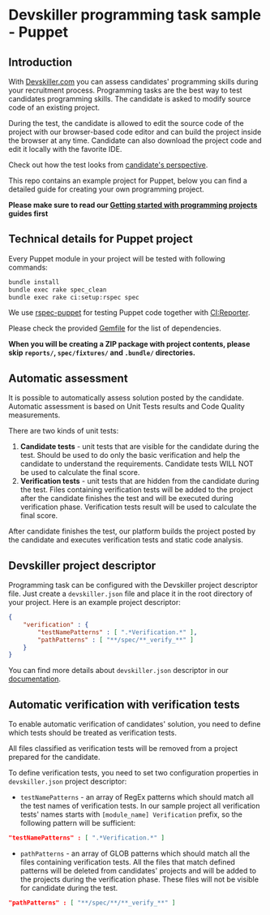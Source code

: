 # Devskiller programming task sample - Puppet

## Introduction

With [Devskiller.com](https://devskiller.com) you can assess candidates'
programming skills during your recruitment process. Programming tasks are the
best way to test candidates programming skills. The candidate is asked to
modify source code of an existing project.

During the test, the candidate is allowed to edit the source code of the
project with our browser-based code editor and can build the project inside
the browser at any time. Candidate can also download the project code and edit
it locally with the favorite IDE.

Check out how the test looks from [candidate's perspective](https://help.devskiller.com/candidate-documentation/how-the-devskiller-test-looks-like-from-the-candidate-perspective).

This repo contains an example project for Puppet, below you can find a
detailed guide for creating your own programming project.

**Please make sure to read our [Getting started with programming
projects](https://docs.devskiller.com/programming_tasks/index.html) guides
first**

## Technical details for Puppet project

Every Puppet module in your project will be tested with following commands:

```sh
bundle install
bundle exec rake spec_clean
bundle exec rake ci:setup:rspec spec
```

We use [rspec-puppet](http://rspec-puppet.com/) for testing Puppet code
together with [CI:Reporter](https://github.com/ci-reporter/ci_reporter).

Please check the provided [Gemfile](modules/directory_creator/Gemfile) for the
list of dependencies.

**When you will be creating a ZIP package with project contents, please skip
`reports/`, `spec/fixtures/` and `.bundle/` directories.**

## Automatic assessment

It is possible to automatically assess solution posted by the candidate.
Automatic assessment is based on Unit Tests results and Code Quality
measurements.

There are two kinds of unit tests:

1. **Candidate tests** - unit tests that are visible for the candidate during
   the test. Should be used to do only the basic verification and help the
   candidate to understand the requirements. Candidate tests WILL NOT be used
   to calculate the final score.
2. **Verification tests** - unit tests that are hidden from the candidate
   during the test. Files containing verification tests will be added to the
   project after the candidate finishes the test and will be executed during
   verification phase. Verification tests result will be used to calculate the
   final score.

After candidate finishes the test, our platform builds the project posted by
the candidate and executes verification tests and static code analysis.

## Devskiller project descriptor

Programming task can be configured with the Devskiller project descriptor
file. Just create a `devskiller.json` file and place it in the root directory
of your project. Here is an example project descriptor:

```json
{
    "verification" : {
        "testNamePatterns" : [ ".*Verification.*" ],
        "pathPatterns" : [ "**/spec/**_verify_**" ]
    }
}
```

You can find more details about `devskiller.json` descriptor in our
[documentation](https://docs.devskiller.com/programming_tasks/project_descriptor.html).

## Automatic verification with verification tests

To enable automatic verification of candidates' solution, you need to define
which tests should be treated as verification tests.

All files classified as verification tests will be removed from a project
prepared for the candidate.

To define verification tests, you need to set two configuration properties in
`devskiller.json` project descriptor:

- `testNamePatterns` - an array of RegEx patterns which should match all the
  test names of verification tests. In our sample project all verification
  tests' names starts with `[module_name] Verification` prefix, so the
  following pattern will be sufficient:

```json
"testNamePatterns" : [ ".*Verification.*" ]
```

- `pathPatterns` - an array of GLOB patterns which should match all the files
  containing verification tests. All the files that match defined patterns
  will be deleted from candidates' projects and will be added to the projects
  during the verification phase. These files will not be visible for candidate
  during the test.

```json
"pathPatterns" : [ "**/spec/**/**_verify_**" ]
```

